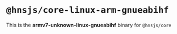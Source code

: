 # `@hnsjs/core-linux-arm-gnueabihf`

This is the **armv7-unknown-linux-gnueabihf** binary for `@hnsjs/core`
